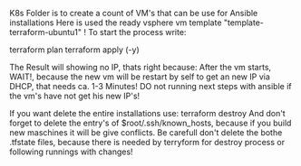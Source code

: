 K8s Folder is to create a count of VM's that can be use for Ansible installations
Here is used the ready vsphere vm template "template-terraform-ubuntu1" !
To start the process write:

terraform plan
terraform apply (-y)

The Result will showing no IP, thats right because:
After the vm starts, WAIT!, because the new vm will be restart by self to get an new IP via DHCP, that needs ca. 1-3 Minutes!
DO not running next steps with ansible if the vm's have not get his new IP's!

If you want delete the entire installations use:
terraform destroy
And don't forget to delete the entry's of $root/.ssh/known_hosts, because if you build new maschines it will be give conflicts.
Be carefull don't delete the bothe .tfstate files, because there is needed by terryform for destroy process or following runnings with changes!
